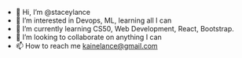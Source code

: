 - 👋 Hi, I’m @staceylance
- 👀 I’m interested in Devops, ML, learning all I can
- 🌱 I’m currently learning CS50, Web Development, React, Bootstrap.
- 💞️ I’m looking to collaborate on anything I can
- 📫 How to reach me kainelance@gmail.com


<!---
staceylance/staceylance is a ✨ special ✨ repository because its `README.md` (this file) appears on your GitHub profile.
You can click the Preview link to take a look at your changes.
--->
